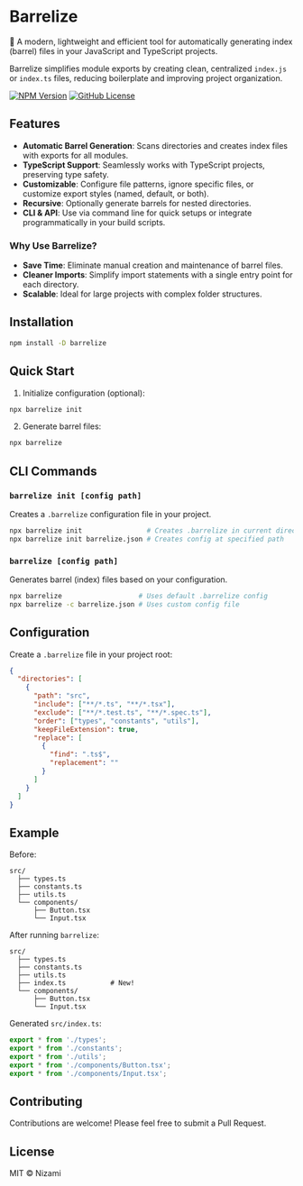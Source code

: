 # Barrelize

🚀 A modern, lightweight and efficient tool for automatically generating index (barrel) files in your JavaScript and TypeScript projects.

Barrelize simplifies module exports by creating clean, centralized `index.js` or `index.ts` files, reducing boilerplate and improving project organization.

[![NPM Version](https://img.shields.io/npm/v/barrelize)](https://www.npmjs.com/package/barrelize)
[![GitHub License](https://img.shields.io/github/license/nizami/barrelize)
](https://opensource.org/licenses/MIT)

## Features
- **Automatic Barrel Generation**: Scans directories and creates index files with exports for all modules.
- **TypeScript Support**: Seamlessly works with TypeScript projects, preserving type safety.
- **Customizable**: Configure file patterns, ignore specific files, or customize export styles (named, default, or both).
- **Recursive**: Optionally generate barrels for nested directories.
- **CLI & API**: Use via command line for quick setups or integrate programmatically in your build scripts.

### Why Use Barrelize?
- **Save Time**: Eliminate manual creation and maintenance of barrel files.
- **Cleaner Imports**: Simplify import statements with a single entry point for each directory.
- **Scalable**: Ideal for large projects with complex folder structures.


## Installation

```bash
npm install -D barrelize
```

## Quick Start

1. Initialize configuration (optional):

```bash
npx barrelize init
```

2. Generate barrel files:

```bash
npx barrelize
```

## CLI Commands

### `barrelize init [config path]`

Creates a `.barrelize` configuration file in your project.

```bash
npx barrelize init                # Creates .barrelize in current directory
npx barrelize init barrelize.json # Creates config at specified path
```

### `barrelize [config path]`

Generates barrel (index) files based on your configuration.

```bash
npx barrelize                   # Uses default .barrelize config
npx barrelize -c barrelize.json # Uses custom config file
```

## Configuration

Create a `.barrelize` file in your project root:

```json
{
  "directories": [
    {
      "path": "src",
      "include": ["**/*.ts", "**/*.tsx"],
      "exclude": ["**/*.test.ts", "**/*.spec.ts"],
      "order": ["types", "constants", "utils"],
      "keepFileExtension": true,
      "replace": [
        {
          "find": ".ts$",
          "replacement": ""
        }
      ]
    }
  ]
}
```

## Example

Before:

```
src/
  ├── types.ts
  ├── constants.ts
  ├── utils.ts
  └── components/
      ├── Button.tsx
      └── Input.tsx
```

After running `barrelize`:

```
src/
  ├── types.ts
  ├── constants.ts
  ├── utils.ts
  ├── index.ts           # New!
  └── components/
      ├── Button.tsx
      └── Input.tsx
```

Generated `src/index.ts`:

```typescript
export * from './types';
export * from './constants';
export * from './utils';
export * from './components/Button.tsx';
export * from './components/Input.tsx';
```

## Contributing

Contributions are welcome! Please feel free to submit a Pull Request.

## License

MIT © Nizami
